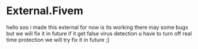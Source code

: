# External.Fivem
hello soo i made this external for now is its working there may some bugs but we will fix it in future if it get false virus detection u have to turn off real time protection we will try fix it in future ;]
